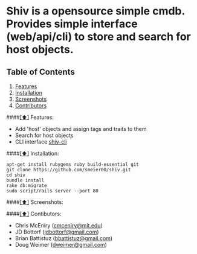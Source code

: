 Shiv is a opensource simple cmdb. Provides simple interface (web/api/cli) to store and search for host objects. 
====================================================

## <a name='toc'>Table of Contents</a>

  1. [Features](#features)
  1. [Installation ](#installation)
  1. [Screenshots ](#screenshots)
  1. [Contributors ](#contributors)



####[[⬆]](#toc) <a name='features'>Features:</a>

* Add 'host' objects and assign tags and traits to them
* Search for host objects
* CLI interface [shiv-cli](http://github.com/smeier00/shiv-cli)


####[[⬆]](#toc) <a name='installation'>Installation:</a>

```
apt-get install rubygems ruby build-essential git
git clone https://github.com/smeier00/shiv.git
cd shiv
bundle install
rake db:migrate
sudo script/rails server --port 80
```

####[[⬆]](#toc) <a name='screenshots'>Screenshots:</a>





####[[⬆]](#toc) <a name='contributors'>Contibutors:</a>
* Chris McEniry   (cmceniry@mit.edu)
* JD Bottorf      (jdbottorf@gmail.com)
* Brian Battistuz (bbattistuz@gmail.com)
* Doug Weimer     (dweimer@gmail.com)

